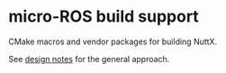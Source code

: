 # micro-ROS build support

 CMake macros and vendor packages for building NuttX.

 See [design notes](doc/design.md) for the general approach.
